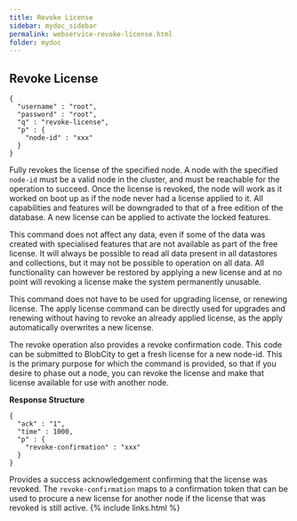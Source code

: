 ```yaml
---
title: Revoke License
sidebar: mydoc_sidebar
permalink: webservice-revoke-license.html
folder: mydoc
---
```


## Revoke License

```
{
  "username" : "root",
  "password" : "root",
  "q" : "revoke-license",
  "p" : {
    "node-id" : "xxx"
  }
}
```

Fully revokes the license of the specified node. A node with the specified `node-id` must be a valid node in the cluster, and must be reachable for the operation to succeed. Once the license is revoked, the node will work as it worked on boot up as if the node never had a license applied to it. All capabilities and features will be downgraded to that of a free edition of the database. A new license can be applied to activate the locked features.

This command does not affect any data, even if some of the data was created with specialised features that are not available as part of the free license. It will always be possible to read all data present in all datastores and collections, but it may not be possible to operation on all data. All functionality can however be restored by applying a new license and at no point will revoking a license make the system permanently unusable.

This command does not have to be used for upgrading license, or renewing license. The apply license command can be directly used for upgrades and renewing without having to revoke an already applied license, as the apply automatically overwrites a new license.

The revoke operation also provides a revoke confirmation code. This code can be submitted to BlobCity to get a fresh license for a new node-id. This is the primary purpose for which the command is provided, so that if you desire to phase out a node, you can revoke the license and make that license available for use with another node.

**Response Structure**

```
{
  "ack" : "1",
  "time" : 1000,
  "p" : {
    "revoke-confirmation" : "xxx"
  }
}
```

Provides a success acknowledgement confirming that the license was revoked. The `revoke-confirmation` maps to a confirmation token that can be used to procure a new license for another node if the license that was revoked is still active.
{% include links.html %}
